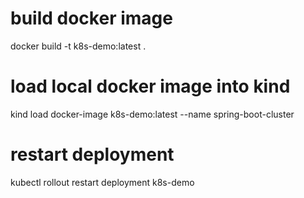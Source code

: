 # build docker image
docker build -t k8s-demo:latest .

# load local docker image into kind
kind load docker-image k8s-demo:latest --name spring-boot-cluster

# restart deployment
kubectl rollout restart deployment k8s-demo
